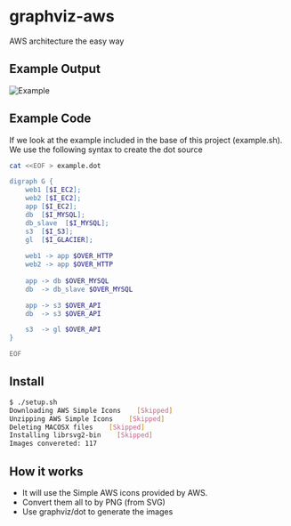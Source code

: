 graphviz-aws
============

AWS architecture the easy way


Example Output
--------------

![Example](https://raw.github.com/daniellawrence/graphviz-aws/master/example.png)


Example Code
------------


If we look at the example included in the base of this project (example.sh).
We use the following syntax to create the dot source

```sh
cat <<EOF > example.dot

digraph G {
    web1 [$I_EC2];
    web2 [$I_EC2];
    app [$I_EC2];
    db  [$I_MYSQL];
    db_slave  [$I_MYSQL];
    s3  [$I_S3];
    gl  [$I_GLACIER];
    
    web1 -> app $OVER_HTTP
    web2 -> app $OVER_HTTP
    
    app -> db $OVER_MYSQL
    db  -> db_slave $OVER_MYSQL

    app -> s3 $OVER_API
    db  -> s3 $OVER_API

    s3  -> gl $OVER_API
}

EOF

```

Install
-------

```sh
$ ./setup.sh 
Downloading AWS Simple Icons    [Skipped]
Unzipping AWS Simple Icons    [Skipped]
Deleting MACOSX files    [Skipped]
Installing librsvg2-bin    [Skipped]
Images convereted: 117
````

How it works
------------

* It will use the Simple AWS icons provided by AWS.
* Convert them all to by PNG (from SVG)
* Use graphviz/dot to generate the images

